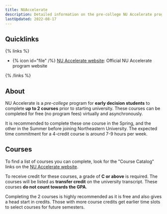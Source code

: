 ```yaml
---
title: NUAccelerate
description: Detailed information on the pre-college NU Accelerate program to complete courses and requirements prior to starting university
lastUpdated: 2022-08-17
---
```


## Quicklinks

{% links %}

- {% icon id="file" /%} [NU Accelerate website](https://precollegeprograms.northeastern.edu/nuaccelerate/): Official NU Accelerate program website

{% /links %}

## About

NU Accelerate is a *pre-college* program for **early decision students** to complete **up to 2 courses** prior to starting university. These courses can be completed for free (no program fees) virtually and asynchronously. 

It is recommended to complete these one course in the Spring, and the other in the Summer before joining Northeastern University. The expected time commitment for a 4-credit course is around 7-9 hours per week.

## Courses

To find a list of courses you can complete, look for the "Course Catalog" links on the [NU Accelerate website](https://precollegeprograms.northeastern.edu/nuaccelerate/).

To receive credit for these courses, a grade of **C or above** is required. The courses will be listed as **transfer credit** on the university transcript. These courses **do not count towards the GPA**.

Completing the 2 courses is highly recommended as it is free and also gives a head start in credits. Those with more course credits get earlier time slots to select courses for future semesters.